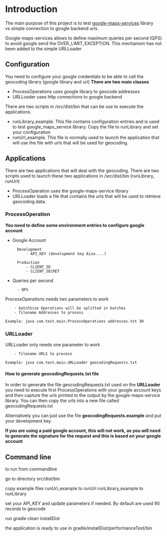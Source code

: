 # Introduction
The main purpose of this project is to test [google-maps-services](https://github.com/googlemaps/google-maps-services-java) library  
vs simple connection to google backend urls.

Google-maps-services allows to define maximum queries per second (QPS) to avoid google send the OVER_LIMIT_EXCEPTION. This mechanism has not been added to the simple URLLoader
## Configuration
You need to configure your google credentials to be able to call the geocoding library (google library and url)
**There are two main classes**
- ProcessOperations uses google library to geocode addresses
- URLLoader uses http connections to google backend

There are two scripts in /src/dist/bin that can be use to execute the applications. 
- runLibrary_example. This file contains configuration entries and is used to test google_maps_service library. Copy the file
to runLibrary and set your configuration
- runUrl_example. This file is normally used to launch the application that will use the file with urls that will be used 
for geocoding.

## Applications
There are two applications that will deal with the geocoding. There are two scripts used to launch these two applications in /src/dist/bin (runLibrary, runUrl)
- ProcessOperation uses the google-maps-service library
- URLLoader loads a file that contains the urls that will be used to retrieve geocoding data.
### ProcessOperation


**You need to define some environment entries to configure google account** 
* Google Account

        Development        
            - API_KEY (development key Aiza....)
        
        Production
            - CLIENT_ID
            - CLIENT_SECRET
* Queries per second 

        - QPS
ProcessOperations needs two parameters to work

        - batchSize Operations will be splitted in batches
        - filename Addresses to process
                
    Example: java com.test.main.ProcessOperations addresses.txt 30
### URLLoader
URLLoader only needs one parameter to work

        - filename URLS to process
        
    Example: java com.test.main.URLLoader geocodingRequests.txt

#### How to generate geocodingRequests.txt file
In order to generate the file geocodingRequests.txt used on the **URLLoader** you need to execute first ProcessOperations 
with your google account keys and then capture the urls printed to the output by the google-maps-service library. 
You can then copy the urls into a new file called geocodingRequests.txt
 
Alternatively you can just use the file __geocodingRequests.example__ and put your development key. 

**If you are using a paid google account, this will not work, as you will need to generate the signature for the request and this is based on your google account**

## Command line
to run from commandline

go to directory src/dist/bin

copy example files
runUrl_example to runUrl
runLibrary_example to runLibrary

set your API_KEY and update parameters if needed.
By default are used 90 records to geocode

run 
gradle clean installDist

the application is ready to use in gradle/installDist/performanceTest/bin

